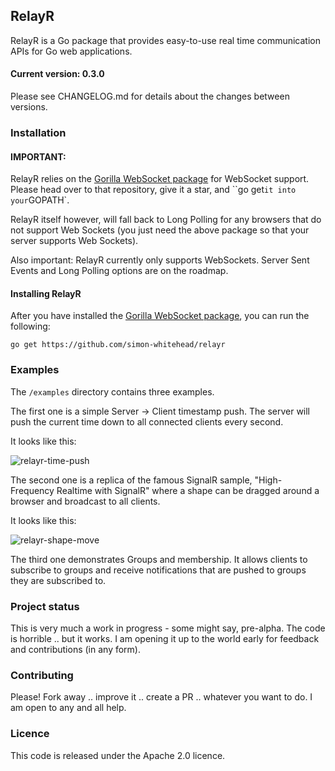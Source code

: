 ## RelayR

RelayR is a Go package that provides easy-to-use real time communication APIs for Go web applications.

#### Current version: 0.3.0

Please see CHANGELOG.md for details about the changes between versions.

### Installation

#### IMPORTANT:

RelayR relies on the [Gorilla WebSocket package](https://github.com/gorilla/websocket) for WebSocket support. Please head over to that repository, give it a star, and ``go get` it into your `GOPATH`.

RelayR itself however, will fall back to Long Polling for any browsers that do not support Web Sockets (you just need the above package so that your server supports Web Sockets).

Also important: RelayR currently only supports WebSockets. Server Sent Events and Long Polling options are on the roadmap.

#### Installing RelayR

After you have installed the [Gorilla WebSocket package](https://github.com/gorilla/websocket), you can run the following:

    go get https://github.com/simon-whitehead/relayr

### Examples

The `/examples` directory contains three examples.

The first one is a simple Server -> Client timestamp push. The server will push the current time down to all connected clients every second.

It looks like this:

![relayr-time-push](https://cloud.githubusercontent.com/assets/2499070/6539845/2a2d7d0a-c4d5-11e4-8ace-9f619769dca9.gif)

The second one is a replica of the famous SignalR sample, "High-Frequency Realtime with SignalR" where a shape can be dragged around a browser and broadcast to all clients.

It looks like this:

![relayr-shape-move](https://cloud.githubusercontent.com/assets/2499070/6540051/ac091b60-c4dd-11e4-9115-9debcd836136.gif)

The third one demonstrates Groups and membership. It allows clients to subscribe to groups and receive notifications that are pushed to groups they are subscribed to.

### Project status

This is very much a work in progress - some might say, pre-alpha. The code is horrible .. but it works. I am opening it up to the world early for feedback and contributions (in any form).

### Contributing

Please! Fork away .. improve it .. create a PR .. whatever you want to do. I am open to any and all help.

### Licence

This code is released under the Apache 2.0 licence.
